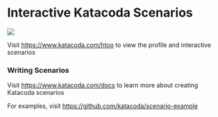 # Interactive Katacoda Scenarios

[![](http://shields.katacoda.com/katacoda/htoo/count.svg)](https://www.katacoda.com/htoo "Get your profile on Katacoda.com")

Visit https://www.katacoda.com/htoo to view the profile and interactive scenarios

### Writing Scenarios
Visit https://www.katacoda.com/docs to learn more about creating Katacoda scenarios

For examples, visit https://github.com/katacoda/scenario-example
